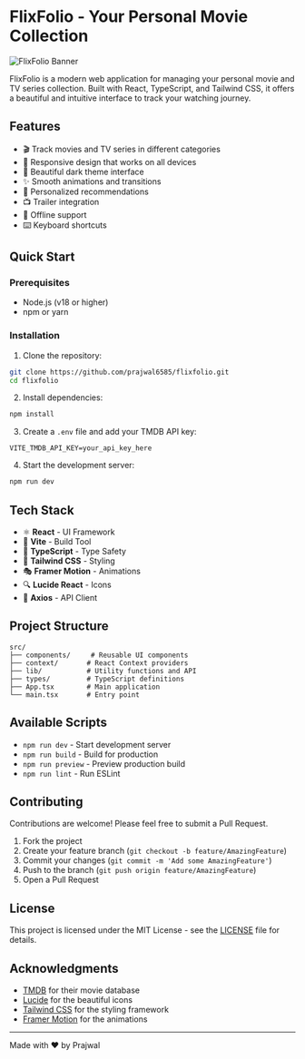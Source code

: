 # FlixFolio - Your Personal Movie Collection

![FlixFolio Banner](https://images.unsplash.com/photo-1489599849927-2ee91cede3ba?ixlib=rb-1.2.1&auto=format&fit=crop&w=1200&q=80)

FlixFolio is a modern web application for managing your personal movie and TV series collection. Built with React, TypeScript, and Tailwind CSS, it offers a beautiful and intuitive interface to track your watching journey.

## Features

- 🎬 Track movies and TV series in different categories
- 📱 Responsive design that works on all devices
- 🌙 Beautiful dark theme interface
- ✨ Smooth animations and transitions
- 🎯 Personalized recommendations
- 📺 Trailer integration
- 💾 Offline support
- ⌨️ Keyboard shortcuts

## Quick Start

### Prerequisites

- Node.js (v18 or higher)
- npm or yarn

### Installation

1. Clone the repository: 
```bash
git clone https://github.com/prajwal6585/flixfolio.git
cd flixfolio
```

2. Install dependencies:
```bash
npm install
```

3. Create a `.env` file and add your TMDB API key:
```env
VITE_TMDB_API_KEY=your_api_key_here
```

4. Start the development server:
```bash
npm run dev
```

## Tech Stack

- ⚛️ **React** - UI Framework
- 🏃 **Vite** - Build Tool
- 📘 **TypeScript** - Type Safety
- 🎨 **Tailwind CSS** - Styling
- 🎭 **Framer Motion** - Animations
- 🔍 **Lucide React** - Icons
- 📡 **Axios** - API Client

## Project Structure

```
src/
├── components/     # Reusable UI components
├── context/       # React Context providers
├── lib/           # Utility functions and API
├── types/         # TypeScript definitions
├── App.tsx        # Main application
└── main.tsx       # Entry point
```

## Available Scripts

- `npm run dev` - Start development server
- `npm run build` - Build for production
- `npm run preview` - Preview production build
- `npm run lint` - Run ESLint

## Contributing

Contributions are welcome! Please feel free to submit a Pull Request.

1. Fork the project
2. Create your feature branch (`git checkout -b feature/AmazingFeature`)
3. Commit your changes (`git commit -m 'Add some AmazingFeature'`)
4. Push to the branch (`git push origin feature/AmazingFeature`)
5. Open a Pull Request

## License

This project is licensed under the MIT License - see the [LICENSE](LICENSE) file for details.

## Acknowledgments

- [TMDB](https://www.themoviedb.org/) for their movie database
- [Lucide](https://lucide.dev/) for the beautiful icons
- [Tailwind CSS](https://tailwindcss.com/) for the styling framework
- [Framer Motion](https://www.framer.com/motion/) for the animations

---

Made with ❤️ by Prajwal